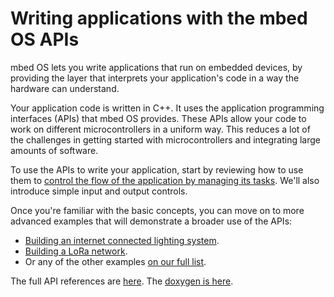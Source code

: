 # Writing applications with the mbed OS APIs

mbed OS lets you write applications that run on embedded devices, by providing the layer that interprets your application's code in a way the hardware can understand.

Your application code is written in C++. It uses the application programming interfaces (APIs) that mbed OS provides. These APIs allow your code to work on different microcontrollers in a uniform way. This reduces a lot of the challenges in getting started with microcontrollers and integrating large amounts of software.

To use the APIs to write your application, start by reviewing how to use them to [control the flow of the application by managing its tasks](../getting_started/flow_control.md). We'll also introduce simple input and output controls.

Once you're familiar with the basic concepts, you can move on to more advanced examples that will demonstrate a broader use of the APIs:

* [Building an internet connected lighting system](https://docs.mbed.com/docs/building-an-internet-connected-lighting-system/en/latest/).
* [Building a LoRa network](https://docs.mbed.com/docs/lora-with-mbed/en/latest/).
* Or any of the other examples [on our full list](https://docs.mbed.com/docs/examples-list/en/latest/).

<span class="tips">The full API references are [here](https://docs.mbed.com/docs/mbed-os-api-reference/). The [doxygen is here](https://docs.mbed.com/docs/mbed-os-api/en/mbed-os-5.4/api/index.html).</span>


